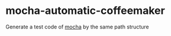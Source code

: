 # mocha-automatic-coffeemaker

Generate a test code of [mocha](https://www.npmjs.com/package/mocha) by the same path structure
